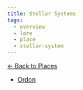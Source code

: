 ```yaml
---
title: Stellar Systems
tags:
  - overview
  - lore
  - place
  - stellar-system
---
```

[<- Back to Places](../index.md)

- [Ordon](ordon.md)
